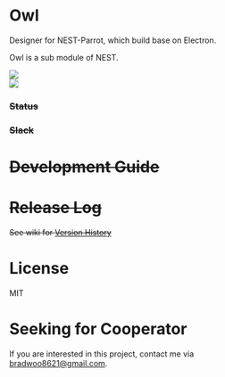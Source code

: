# Owl
Designer for NEST-Parrot, which build base on Electron.

Owl is a sub module of NEST.

![](http://bradwoo8621.github.io/parrot/guide/img/nest.png)  
![](http://bradwoo8621.github.io/parrot/guide/img/owl.png)

### ~~Status~~

### ~~Slack~~

# ~~Development Guide~~

# ~~Release Log~~
~~See wiki for [Version History](https://github.com/bradwoo8621/owl/wiki/Version-History)~~

# License
MIT

# Seeking for Cooperator
If you are interested in this project, contact me via bradwoo8621@gmail.com.
